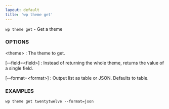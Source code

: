 ```yaml
---
layout: default
title: 'wp theme get'
---
```


`wp theme get` - Get a theme

### OPTIONS

&lt;theme&gt;
: The theme to get.

[\--field=&lt;field&gt;]
: Instead of returning the whole theme, returns the value of a single field.

[\--format=&lt;format&gt;]
: Output list as table or JSON. Defaults to table.

### EXAMPLES

    wp theme get twentytwelve --format=json

